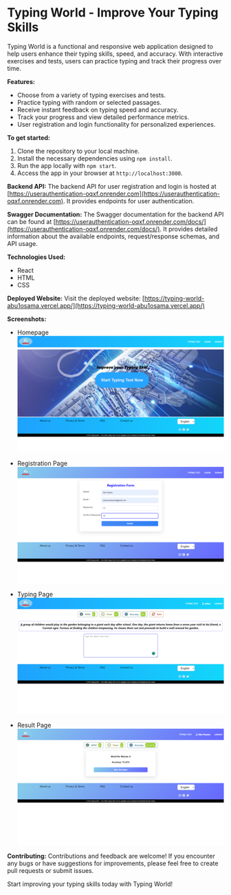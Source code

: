 <h1>Typing World - Improve Your Typing Skills</h1>

Typing World is a functional and responsive web application designed to help users enhance their typing skills, speed, and accuracy. With interactive exercises and tests, users can practice typing and track their progress over time.

<strong>Features:</strong>
- Choose from a variety of typing exercises and tests.
- Practice typing with random or selected passages.
- Receive instant feedback on typing speed and accuracy.
- Track your progress and view detailed performance metrics.
- User registration and login functionality for personalized experiences.

<strong>To get started:</strong>
1. Clone the repository to your local machine.
2. Install the necessary dependencies using `npm install`.
3. Run the app locally with `npm start`.
4. Access the app in your browser at `http://localhost:3000`.

<strong>Backend API:</strong>
The backend API for user registration and login is hosted at [https://userauthentication-oqxf.onrender.com](https://userauthentication-oqxf.onrender.com). It provides endpoints for user authentication.

<strong>Swagger Documentation:</strong>
The Swagger documentation for the backend API can be found at [https://userauthentication-oqxf.onrender.com/docs/](https://userauthentication-oqxf.onrender.com/docs/). It provides detailed information about the available endpoints, request/response schemas, and API usage.

<strong>Technologies Used:</strong>
- React
- HTML
- CSS

<strong>Deployed Website:</strong>
Visit the deployed website: [https://typing-world-abu1osama.vercel.app/](https://typing-world-abu1osama.vercel.app/)

<strong>Screenshots:</strong>
- Homepage
![Homepage](src/Assest/red1.png)

- Registration Page
![Registration Page](src/Assest/Red3.png)

- Typing Page
![Typing Page](src/Assest/Red2.png)

- Result Page
![Result Page](src/Assest/typing5.png)

<strong>Contributing:</strong>
Contributions and feedback are welcome! If you encounter any bugs or have suggestions for improvements, please feel free to create pull requests or submit issues.

Start improving your typing skills today with Typing World!
